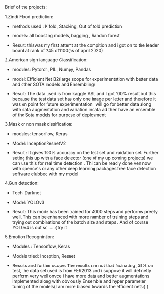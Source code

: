 

Brief of the projects:
  

  
1.Zindi Flood prediction:

  - methods used : K fold, Stacking, Out of fold prediction
 
  - models: all boosting models, bagging , Randon forest
 
  - Result: thiswas my first attemt at the compition and i got on to the leader board at rank of 245 of1100(as of april 2020)
 


2.American sign language Classification:

 - modules: Pytorch, PIL, Numpy, Pandas

 - model: Efficient Net B2(large scope for experimentation with better data and other SOTA models and Ensembling)

 - Result: The data used is from kaggle ASL and I got 100% result but this because the test data set has only one image per letter and therefore it was on point for future experimentation i will go for better data along with data augmentation and variation indata ad then have an ensemble of the Sota models for purpose of deployment

3.Mask or non mask clssification:

 - modules: tensorflow, Keras

 - Model: InceptionResnetV2

 - Result : It gives 100% accuracy on the test set and vaidation set. Further seting this up with a face detector (one of my up coming projects) we can use this for real time detection . Thi can be readiy done ven now with opencv's or any other deep learning packages free face detection software clubbed with my model

4.Gun detection:

 - Tech: Darknet


 - Model: YOLOv3 

 - Result: This mode has been trained for 4000 steps and performs preety well. This can be enhanced with more number of training steps and trying out combinations of the batch size and steps . And of course YOLOv4 is out so .....:)try it

5.Emotion Recognintion:

 - Modules : Tensorflow, Keras

 - Models tried: Inception, Resnet

 - Results and further scope: The results rae not that facinating ,58% on test, the data set used is from FER2013 and i suppose it will definetly perform very well onvce i have more data and better augmentations implemented along with obviously Ensemble and hyper parameter tuning of the models(I am more biased towards the efficient nets:) ) 
 
